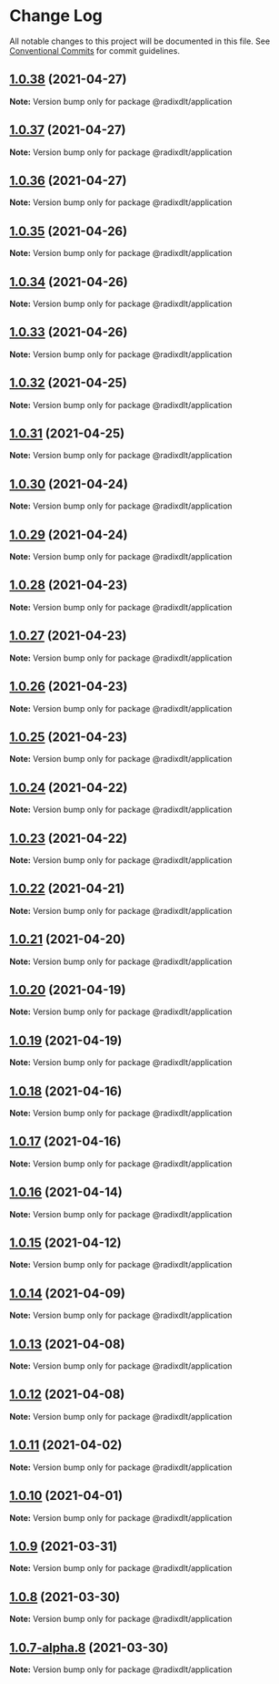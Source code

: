 # Change Log

All notable changes to this project will be documented in this file.
See [Conventional Commits](https://conventionalcommits.org) for commit guidelines.

## [1.0.38](https://github.com/radixdlt/radixdlt-javascript/compare/@radixdlt/application@1.0.37...@radixdlt/application@1.0.38) (2021-04-27)

**Note:** Version bump only for package @radixdlt/application





## [1.0.37](https://github.com/radixdlt/radixdlt-javascript/compare/@radixdlt/application@1.0.36...@radixdlt/application@1.0.37) (2021-04-27)

**Note:** Version bump only for package @radixdlt/application





## [1.0.36](https://github.com/radixdlt/radixdlt-javascript/compare/@radixdlt/application@1.0.35...@radixdlt/application@1.0.36) (2021-04-27)

**Note:** Version bump only for package @radixdlt/application





## [1.0.35](https://github.com/radixdlt/radixdlt-javascript/compare/@radixdlt/application@1.0.34...@radixdlt/application@1.0.35) (2021-04-26)

**Note:** Version bump only for package @radixdlt/application





## [1.0.34](https://github.com/radixdlt/radixdlt-javascript/compare/@radixdlt/application@1.0.33...@radixdlt/application@1.0.34) (2021-04-26)

**Note:** Version bump only for package @radixdlt/application





## [1.0.33](https://github.com/radixdlt/radixdlt-javascript/compare/@radixdlt/application@1.0.32...@radixdlt/application@1.0.33) (2021-04-26)

**Note:** Version bump only for package @radixdlt/application





## [1.0.32](https://github.com/radixdlt/radixdlt-javascript/compare/@radixdlt/application@1.0.31...@radixdlt/application@1.0.32) (2021-04-25)

**Note:** Version bump only for package @radixdlt/application





## [1.0.31](https://github.com/radixdlt/radixdlt-javascript/compare/@radixdlt/application@1.0.30...@radixdlt/application@1.0.31) (2021-04-25)

**Note:** Version bump only for package @radixdlt/application





## [1.0.30](https://github.com/radixdlt/radixdlt-javascript/compare/@radixdlt/application@1.0.29...@radixdlt/application@1.0.30) (2021-04-24)

**Note:** Version bump only for package @radixdlt/application





## [1.0.29](https://github.com/radixdlt/radixdlt-javascript/compare/@radixdlt/application@1.0.28...@radixdlt/application@1.0.29) (2021-04-24)

**Note:** Version bump only for package @radixdlt/application





## [1.0.28](https://github.com/radixdlt/radixdlt-javascript/compare/@radixdlt/application@1.0.27...@radixdlt/application@1.0.28) (2021-04-23)

**Note:** Version bump only for package @radixdlt/application





## [1.0.27](https://github.com/radixdlt/radixdlt-javascript/compare/@radixdlt/application@1.0.26...@radixdlt/application@1.0.27) (2021-04-23)

**Note:** Version bump only for package @radixdlt/application





## [1.0.26](https://github.com/radixdlt/radixdlt-javascript/compare/@radixdlt/application@1.0.25...@radixdlt/application@1.0.26) (2021-04-23)

**Note:** Version bump only for package @radixdlt/application





## [1.0.25](https://github.com/radixdlt/radixdlt-javascript/compare/@radixdlt/application@1.0.24...@radixdlt/application@1.0.25) (2021-04-23)

**Note:** Version bump only for package @radixdlt/application





## [1.0.24](https://github.com/radixdlt/radixdlt-javascript/compare/@radixdlt/application@1.0.23...@radixdlt/application@1.0.24) (2021-04-22)

**Note:** Version bump only for package @radixdlt/application





## [1.0.23](https://github.com/radixdlt/radixdlt-javascript/compare/@radixdlt/application@1.0.22...@radixdlt/application@1.0.23) (2021-04-22)

**Note:** Version bump only for package @radixdlt/application





## [1.0.22](https://github.com/radixdlt/radixdlt-javascript/compare/@radixdlt/application@1.0.21...@radixdlt/application@1.0.22) (2021-04-21)

**Note:** Version bump only for package @radixdlt/application





## [1.0.21](https://github.com/radixdlt/radixdlt-javascript/compare/@radixdlt/application@1.0.20...@radixdlt/application@1.0.21) (2021-04-20)

**Note:** Version bump only for package @radixdlt/application





## [1.0.20](https://github.com/radixdlt/radixdlt-javascript/compare/@radixdlt/application@1.0.19...@radixdlt/application@1.0.20) (2021-04-19)

**Note:** Version bump only for package @radixdlt/application





## [1.0.19](https://github.com/radixdlt/radixdlt-javascript/compare/@radixdlt/application@1.0.18...@radixdlt/application@1.0.19) (2021-04-19)

**Note:** Version bump only for package @radixdlt/application





## [1.0.18](https://github.com/radixdlt/radixdlt-javascript/compare/@radixdlt/application@1.0.17...@radixdlt/application@1.0.18) (2021-04-16)

**Note:** Version bump only for package @radixdlt/application





## [1.0.17](https://github.com/radixdlt/radixdlt-javascript/compare/@radixdlt/application@1.0.16...@radixdlt/application@1.0.17) (2021-04-16)

**Note:** Version bump only for package @radixdlt/application





## [1.0.16](https://github.com/radixdlt/radixdlt-javascript/compare/@radixdlt/application@1.0.15...@radixdlt/application@1.0.16) (2021-04-14)

**Note:** Version bump only for package @radixdlt/application





## [1.0.15](https://github.com/radixdlt/radixdlt-javascript/compare/@radixdlt/application@1.0.14...@radixdlt/application@1.0.15) (2021-04-12)

**Note:** Version bump only for package @radixdlt/application





## [1.0.14](https://github.com/radixdlt/radixdlt-javascript/compare/@radixdlt/application@1.0.13...@radixdlt/application@1.0.14) (2021-04-09)

**Note:** Version bump only for package @radixdlt/application





## [1.0.13](https://github.com/radixdlt/radixdlt-javascript/compare/@radixdlt/application@1.0.12...@radixdlt/application@1.0.13) (2021-04-08)

**Note:** Version bump only for package @radixdlt/application





## [1.0.12](https://github.com/radixdlt/radixdlt-javascript/compare/@radixdlt/application@1.0.11...@radixdlt/application@1.0.12) (2021-04-08)

**Note:** Version bump only for package @radixdlt/application





## [1.0.11](https://github.com/radixdlt/radixdlt-javascript/compare/@radixdlt/application@1.0.10...@radixdlt/application@1.0.11) (2021-04-02)

**Note:** Version bump only for package @radixdlt/application





## [1.0.10](https://github.com/radixdlt/radixdlt-javascript/compare/@radixdlt/application@1.0.9...@radixdlt/application@1.0.10) (2021-04-01)

**Note:** Version bump only for package @radixdlt/application





## [1.0.9](https://github.com/radixdlt/radixdlt-javascript/compare/@radixdlt/application@1.0.8...@radixdlt/application@1.0.9) (2021-03-31)

**Note:** Version bump only for package @radixdlt/application





## [1.0.8](https://github.com/radixdlt/radixdlt-javascript/compare/@radixdlt/application@1.0.7...@radixdlt/application@1.0.8) (2021-03-30)

**Note:** Version bump only for package @radixdlt/application





## [1.0.7-alpha.8](https://github.com/radixdlt/radixdlt-javascript/compare/@radixdlt/application@1.0.7-alpha.2...@radixdlt/application@1.0.7-alpha.8) (2021-03-30)

**Note:** Version bump only for package @radixdlt/application
